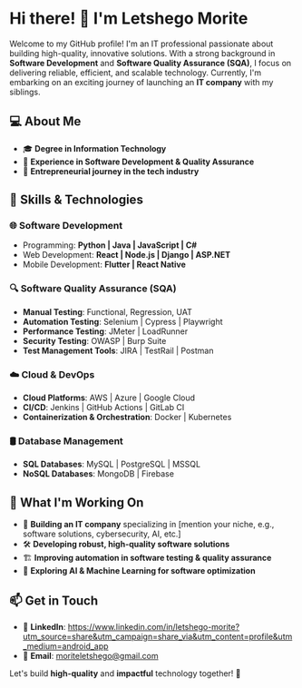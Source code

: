 # Hi there! 👋 I'm Letshego Morite

Welcome to my GitHub profile! I'm an IT professional passionate about building high-quality, innovative solutions. With a strong background in **Software Development** and **Software Quality Assurance (SQA)**, I focus on delivering reliable, efficient, and scalable technology. Currently, I'm embarking on an exciting journey of launching an **IT company** with my siblings.  

## 💻 About Me  
- 🎓 **Degree in Information Technology**  
- 💼 **Experience in Software Development & Quality Assurance**  
- 🚀 **Entrepreneurial journey in the tech industry**  

## 🔧 Skills & Technologies  

### 🌐 Software Development  
- Programming: **Python | Java | JavaScript | C#**  
- Web Development: **React | Node.js | Django | ASP.NET**  
- Mobile Development: **Flutter | React Native**  

### 🔍 Software Quality Assurance (SQA)  
- **Manual Testing**: Functional, Regression, UAT  
- **Automation Testing**: Selenium | Cypress | Playwright  
- **Performance Testing**: JMeter | LoadRunner  
- **Security Testing**: OWASP | Burp Suite  
- **Test Management Tools**: JIRA | TestRail | Postman  

### ☁️ Cloud & DevOps  
- **Cloud Platforms**: AWS | Azure | Google Cloud  
- **CI/CD**: Jenkins | GitHub Actions | GitLab CI  
- **Containerization & Orchestration**: Docker | Kubernetes  

### 🛢️ Database Management  
- **SQL Databases**: MySQL | PostgreSQL | MSSQL  
- **NoSQL Databases**: MongoDB | Firebase  


## 📌 What I'm Working On  
- 🚀 **Building an IT company** specializing in [mention your niche, e.g., software solutions, cybersecurity, AI, etc.]  
- 🛠️ **Developing robust, high-quality software solutions**  
- 🏗️ **Improving automation in software testing & quality assurance**  
- 📖 **Exploring AI & Machine Learning for software optimization**  


## 📫 Get in Touch  
- 💼 **LinkedIn**: https://www.linkedin.com/in/letshego-morite?utm_source=share&utm_campaign=share_via&utm_content=profile&utm_medium=android_app
- 📧 **Email**: moriteletshego@gmail.com 

Let's build **high-quality** and **impactful** technology together! 🚀



